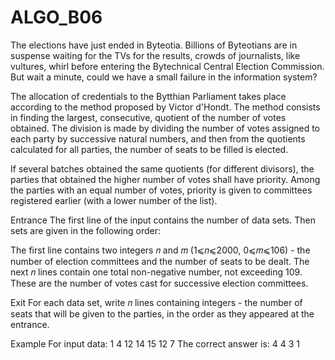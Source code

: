 # ALGO_B06
The elections have just ended in Byteotia. Billions of Byteotians are in suspense waiting for the TVs for the results, crowds of journalists, like vultures, whirl before entering the Bytechnical Central Election Commission. But wait a minute, could we have a small failure in the information system?

The allocation of credentials to the Bytthian Parliament takes place according to the method proposed by Victor d'Hondt. The method consists in finding the largest, consecutive, quotient of the number of votes obtained. The division is made by dividing the number of votes assigned to each party by successive natural numbers, and then from the quotients calculated for all parties, the number of seats to be filled is elected.

If several batches obtained the same quotients (for different divisors), the parties that obtained the higher number of votes shall have priority. Among the parties with an equal number of votes, priority is given to committees registered earlier (with a lower number of the list).

Entrance
The first line of the input contains the number of data sets. Then sets are given in the following order:

The first line contains two integers 𝑛 and 𝑚 (1⩽𝑛⩽2000, 0⩽𝑚⩽106) - the number of election committees and the number of seats to be dealt. The next 𝑛 lines contain one total non-negative number, not exceeding 109. These are the number of votes cast for successive election committees.

Exit
For each data set, write 𝑛 lines containing integers - the number of seats that will be given to the parties, in the order as they appeared at the entrance.

Example
For input data: 
1
4 12
14
15
12
7
The correct answer is:
4
4
3
1
